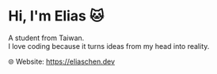 # Hi, I'm Elias 🐱
A student from Taiwan.\
I love coding because it turns ideas from my head into reality.

🌐 Website: https://eliaschen.dev
